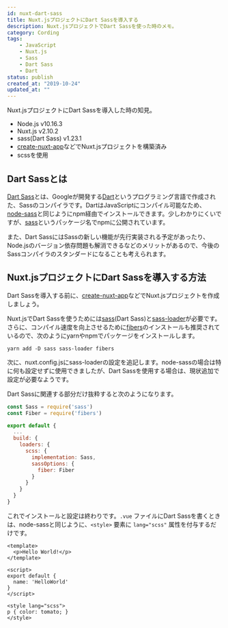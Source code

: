 ```yaml
---
id: nuxt-dart-sass
title: Nuxt.jsプロジェクトにDart Sassを導入する
description: Nuxt.jsプロジェクトでDart Sassを使った時のメモ。
category: Cording
tags:
    - JavaScript
    - Nuxt.js
    - Sass
    - Dart Sass
    - Dart
status: publish
created_at: "2019-10-24"
updated_at: ""
---
```


Nuxt.jsプロジェクトにDart Sassを導入した時の知見。

- Node.js v10.16.3
- Nuxt.js v2.10.2
- sass(Dart Sass) v1.23.1
- [create-nuxt-app](https://github.com/nuxt/create-nuxt-app)などでNuxt.jsプロジェクトを構築済み
- scssを使用

## Dart Sassとは

[Dart Sass](https://sass-lang.com/dart-sass)とは、Googleが開発する[Dart](https://dart.dev/)というプログラミング言語で作成された、Sassのコンパイラです。DartはJavaScriptにコンパイル可能なため、[node-sass](https://github.com/sass/node-sass)と同じようにnpm経由でインストールできます。少しわかりにくいですが、[sass](https://github.com/sass/dart-sass)というパッケージ名でnpmに公開されています。

また、Dart SassにはSassの新しい機能が先行実装される予定があったり、Node.jsのバージョン依存問題も解消できるなどのメリットがあるので、今後のSassコンパイラのスタンダードになることも考えられます。

## Nuxt.jsプロジェクトにDart Sassを導入する方法

Dart Sassを導入する前に、[create-nuxt-app](https://github.com/nuxt/create-nuxt-app)などでNuxt.jsプロジェクトを作成しましょう。

Nuxt.jsでDart Sassを使うためには[sass](https://github.com/sass/dart-sass)(Dart Sass)と[sass-loader](https://github.com/webpack-contrib/sass-loader)が必要です。さらに、コンパイル速度を向上させるために[fibers](https://github.com/laverdet/node-fibers)のインストールも推奨されているので、次のようにyarnやnpmでパッケージをインストールします。

```shell
yarn add -D sass sass-loader fibers
```

次に、nuxt.config.jsにsass-loaderの設定を追記します。node-sassの場合は特に何も設定せずに使用できましたが、Dart Sassを使用する場合は、現状追加で設定が必要なようです。

Dart Sassに関連する部分だけ抜粋すると次のようになります。

```js
const Sass = require('sass')
const Fiber = require('fibers')

export default {
  ...
  build: {
    loaders: {
      scss: {
        implementation: Sass,
        sassOptions: {
          fiber: Fiber
        }
      }
    }
  }
}
```

これでインストールと設定は終わりです。`.vue` ファイルにDart Sassを書くときは、node-sassと同じように、`<style>` 要素に `lang="scss"` 属性を付与するだけです。

```vue
<template>
  <p>Hello World!</p>
</template>

<script>
export default {
  name: 'HelloWorld'
}
</script>

<style lang="scss">
p { color: tomato; }
</style>
```
